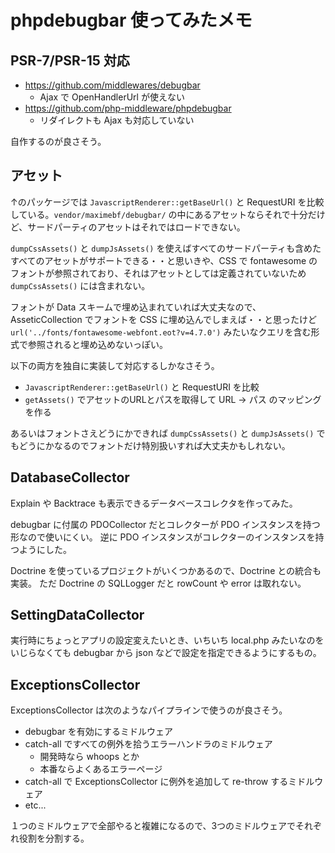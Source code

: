 # phpdebugbar 使ってみたメモ

## PSR-7/PSR-15 対応

- https://github.com/middlewares/debugbar
    - Ajax で OpenHandlerUrl が使えない
- https://github.com/php-middleware/phpdebugbar
    - リダイレクトも Ajax も対応していない

自作するのが良さそう。

## アセット

↑のパッケージでは `JavascriptRenderer::getBaseUrl()` と RequestURI を比較している。`vendor/maximebf/debugbar/` の中にあるアセットならそれで十分だけど、サードパーティのアセットはそれではロードできない。

`dumpCssAssets()` と `dumpJsAssets()` を使えばすべてのサードパーティも含めたすべてのアセットがサポートできる・・と思いきや、CSS で fontawesome のフォントが参照されており、それはアセットとしては定義されていないため `dumpCssAssets()` には含まれない。

フォントが Data スキームで埋め込まれていれば大丈夫なので、AsseticCollection でフォントを CSS に埋め込んでしまえば・・と思ったけど `url('../fonts/fontawesome-webfont.eot?v=4.7.0')` みたいなクエリを含む形式で参照されると埋め込めないっぽい。

以下の両方を独自に実装して対応するしかなさそう。

- `JavascriptRenderer::getBaseUrl()` と RequestURI を比較
- `getAssets()` でアセットのURLとパスを取得して URL -> パス のマッピングを作る

あるいはフォントさえどうにかできれば `dumpCssAssets()` と `dumpJsAssets()` でもどうにかなるのでフォントだけ特別扱いすれば大丈夫かもしれない。

## DatabaseCollector

Explain や Backtrace も表示できるデータベースコレクタを作ってみた。

debugbar に付属の PDOCollector だとコレクターが PDO インスタンスを持つ形なので使いにくい。
逆に PDO インスタンスがコレクターのインスタンスを持つようにした。

Doctrine を使っているプロジェクトがいくつかあるので、Doctrine との統合も実装。
ただ Doctrine の SQLLogger だと rowCount や error は取れない。

## SettingDataCollector

実行時にちょっとアプリの設定変えたいとき、いちいち local.php みたいなのをいじらなくても debugbar から json などで設定を指定できるようにするもの。

## ExceptionsCollector

ExceptionsCollector は次のようなパイプラインで使うのが良さそう。

- debugbar を有効にするミドルウェア
- catch-all ですべての例外を拾うエラーハンドラのミドルウェア
    - 開発時なら whoops とか
    - 本番ならよくあるエラーページ
- catch-all で ExceptionsCollector に例外を追加して re-throw するミドルウェア
- etc...

１つのミドルウェアで全部やると複雑になるので、3つのミドルウェアでそれぞれ役割を分割する。
